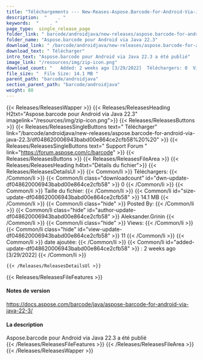 ```yaml
---
title: "Téléchargements --- New-Reases-Aspose.Barcode-for-Android-Via-Java-22.3." 
description:  "    . " 
keywords:  "    . " 
page_type:  single_release_page
folder_link: " barcode/androidjava/new-releases/aspose.barcode-for-android-via-java-22.3/"
folder_name: "Aspose.barcode pour Android via Java 22.3"
download_link: " /barcode/androidjava/new-releases/aspose.barcode-for-android-via-java-22.3/df048620006943babd00e864ce2cfb58"
download_text: " Télécharger"
intro_text: "Aspose.barcode pour Android via Java 22.3 a été publié"
image_link: "/resources/img/zip-icon.png"
download_count: "   Added: 2 weeks ago [3/29/2022]  Téléchargers: 0  Views: 10"
file_size: "  File Size: 14.1 MB "
parent_path: "barcode/androidjava"
section_parent_path: "barcode/androidjava"
weight: 88
---
```


{{< Releases/ReleasesWapper >}}
  {{< Releases/ReleasesHeading H2txt="Aspose.barcode pour Android via Java 22.3" imagelink="/resources/img/zip-icon.png">}}
  {{< Releases/ReleasesButtons >}}
    {{< Releases/ReleasesSingleButtons text=" Télécharger" link="/barcode/androidjava/new-releases/aspose.barcode-for-android-via-java-22.3/df048620006943babd00e864ce2cfb58%20%20" >}}
    {{< Releases/ReleasesSingleButtons text=" Support Forum " link="https://forum.aspose.com/c/barcode" >}}
  {{< Releases/ReleasesButtons >}}
  {{< Releases/ReleasesFileArea >}}
    {{< Releases/ReleasesHeading h4txt="Détails du fichier">}}
    {{< Releases/ReleasesDetailsUl >}}
            {{< Common/li  >}} Téléchargers: {{< /Common/li >}} 
      {{< Common/li class="downloadcount" id="dwn-update-df048620006943babd00e864ce2cfb58" >}} 0 {{< /Common/li >}} 
      {{< Common/li  >}} Taille du fichier: {{< /Common/li >}} 
      {{< Common/li id="size-update-df048620006943babd00e864ce2cfb58" >}} 14.1 MB {{< /Common/li >}} 
      {{< Common/li  class="hide" >}} Posted By: {{< /Common/li >}} 
      {{< Common/li class="hide" id="author-update-df048620006943babd00e864ce2cfb58" >}} Aleksander.Grinin {{< /Common/li >}} 
      {{< Common/li class="hide"  >}} Views: {{< /Common/li >}} 
      {{< Common/li class="hide" id="view-update-df048620006943babd00e864ce2cfb58" >}} 11 {{< /Common/li >}} 
      {{< Common/li  >}} date ajoutée: {{< /Common/li >}} 
      {{< Common/li id="added-update-df048620006943babd00e864ce2cfb58" >}} : 2 weeks ago [3/29/2022] {{< /Common/li >}} 

    {{< /Releases/ReleasesDetailsUl >}}

  {{< Releases/ReleasesFileFeatures >}}
      <h4>Notes de version</h4><div><a href="https://docs.aspose.com/barcode/java/aspose-barcode-for-android-via-java-22-3/">https://docs.aspose.com/barcode/java/aspose-barcode-for-android-via-java-22-3/</a></div><h4>La description</h4><div class="HTMLDescription">Aspose.barcode pour Android via Java 22.3 a été publié</div>
  {{< /Releases/ReleasesFileFeatures >}}
 {{< /Releases/ReleasesFileArea >}}
{{< /Releases/ReleasesWapper >}}


